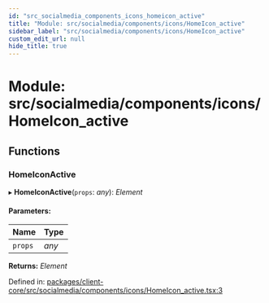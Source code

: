 ```yaml
---
id: "src_socialmedia_components_icons_homeicon_active"
title: "Module: src/socialmedia/components/icons/HomeIcon_active"
sidebar_label: "src/socialmedia/components/icons/HomeIcon_active"
custom_edit_url: null
hide_title: true
---
```


# Module: src/socialmedia/components/icons/HomeIcon\_active

## Functions

### HomeIconActive

▸ **HomeIconActive**(`props`: *any*): *Element*

#### Parameters:

| Name | Type |
| :------ | :------ |
| `props` | *any* |

**Returns:** *Element*

Defined in: [packages/client-core/src/socialmedia/components/icons/HomeIcon_active.tsx:3](https://github.com/xr3ngine/xr3ngine/blob/2d83606b6/packages/client-core/src/socialmedia/components/icons/HomeIcon_active.tsx#L3)
